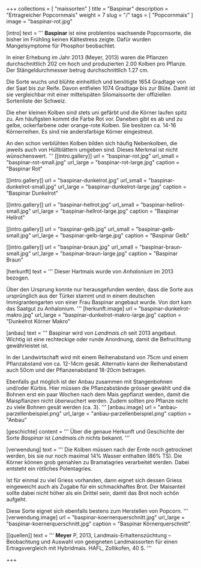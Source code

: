 +++
collections = [ "maissorten" ]
title = "Baspinar"
description = "Ertragreicher Popcornmais"
weight = 7
slug = "/"
tags = [ "Popcornmais" ]
image = "baspinar-rot.jpg"

[intro]
  text = '''
**Baspinar** ist eine problemlos wachsende Popcornsorte, die bisher im Frühling keinen Kältestress zeigte. Dafür wurden Mangelsymptome für Phosphor beobachtet.

In einer Erhebung im Jahr 2013 (Meyer, 2013) waren die Pflanzen durchschnittlich 202 cm hoch und produzierten 2.00 Kolben pro Pflanze. Der Stängeldurchmesser betrug durchschnittlich 1.27 cm.

Die Sorte wuchs und blühte einheitlich und benötigte 1654 Gradtage von der Saat bis zur Reife. Davon entfielen 1074 Gradtage bis zur Blüte. Damit ist sie vergleichbar mit einer mittelspäten Silomaissorte der offiziellen Sortenliste der Schweiz.

Die eher kleinen Kolben sind stets uni gefärbt und die Körner laufen spitz zu. Am häufigsten kommt die Farbe Rot vor. Daneben gibt es ab und zu gelbe, ockerfarbene oder orange-rote Kolben. Sie besitzen ca. 14-16 Körnerreihen. Es sind nie andersfarbige Körner eingestreut.

An den schon verblühten Kolben bilden sich häufig Nebenkolben, die jeweils auch von Hüllblättern umgeben sind. Dieses Merkmal ist nicht wünschenswert.
'''
  [[intro.gallery]]
    url = "baspinar-rot.jpg"
    url_small = "baspinar-rot-small.jpg"
    url_large = "baspinar-rot-large.jpg"
    caption = "Baspinar Rot"

  [[intro.gallery]]
    url = "baspinar-dunkelrot.jpg"
    url_small = "baspinar-dunkelrot-small.jpg"
    url_large = "baspinar-dunkelrot-large.jpg"
    caption = "Baspinar Dunkelrot"
    
  [[intro.gallery]]
    url = "baspinar-hellrot.jpg"
    url_small = "baspinar-hellrot-small.jpg"
    url_large = "baspinar-hellrot-large.jpg"
    caption = "Baspinar Hellrot"
    
  [[intro.gallery]]
    url = "baspinar-gelb.jpg"
    url_small = "baspinar-gelb-small.jpg"
    url_large = "baspinar-gelb-large.jpg"
    caption = "Baspinar Gelb"

  [[intro.gallery]]
    url = "baspinar-braun.jpg"
    url_small = "baspinar-braun-small.jpg"
    url_large = "baspinar-braun-large.jpg"
    caption = "Baspinar Braun"


[herkunft]
  text = '''
Dieser Hartmais wurde von *Anhalonium* im 2013 bezogen.

Über den Ursprung konnte nur herausgefunden werden, dass die Sorte aus ursprünglich aus der Türkei stammt und in einem deutschen Immigrantengarten von einer Frau Baspinar angebaut wurde. Von dort kam das Saatgut zu Anhalonium.
'''
  [herkunft.image]
    url = "baspinar-dunkelrot-makro.jpg"
    url_large = "baspinar-dunkelrot-makro-large.jpg"
    caption = "Dunkelrot Körner Makro"
    
    
[anbau]
  text = '''
Baspinar wird von *Landmais.ch* seit 2013 angebaut. Wichtig ist eine rechteckige oder runde Anordnung, damit die Befruchtung gewährleistet ist.

In der Landwirtschaft wird mit einem Reihenabstand von 75cm und einem Pflanzabstand von ca. 12-14cm gesät. Alternativ kann der Reihenabstand auch 50cm und der Pflanzenabstand 18-20cm betragen.

Ebenfalls gut möglich ist der Anbau zusammen mit Stangenbohnen und/oder Kürbis. Hier müssen die Pflanzabstände grösser gewählt und die Bohnen erst ein paar Wochen nach dem Mais gepflanzt werden, damit die Maispflanzen nicht überwuchert werden. Zudem sollten pro Pflanze nicht zu viele Bohnen gesät werden (ca. 3).
'''
  [anbau.image]
    url = "anbau-parzellenbeispiel.png"
    url_large = "anbau-parzellenbeispiel.png"
    caption = "Anbau"
    
    
[geschichte]
  content = '''
Über die genaue Herkunft und Geschichte der Sorte *Baspinar* ist *Landmais.ch* nichts bekannt.
'''


[verwendung]
  text = '''
Die Kolben müssen nach der Ernte noch getrocknet werden, bis sie nur noch maximal 14% Wasser enthalten (86% TS). Die Körner können grob gemahlen zu Bramatagries verarbeitet werden. Dabei entsteht ein rötliches Polentagries.

Ist für einmal zu viel Griess vorhanden, dann eignet sich dessen Griess eingeweicht auch als Zugabe für ein schmackhaftes Brot. Der Maisanteil sollte dabei nicht höher als ein Drittel sein, damit das Brot noch schön aufgeht.

Diese Sorte eignet sich ebenfalls bestens zum Herstellen von Popcorn.
'''
  [verwendung.image]
    url = "baspinar-koernerquerschnitt.jpg"
    url_large = "baspinar-koernerquerschnitt.jpg"
    caption = "Baspinar Körnerquerschnitt"
    

[[quellen]]
  text = '''
  **Meyer** P, 2013, Landmais-Erhaltenszüchtung – Beobachtung und Auswahl von geeigneten Landmaissorten für einen Ertragsvergleich mit Hybridmais. HAFL, Zollikofen, 40 S.
'''

+++
